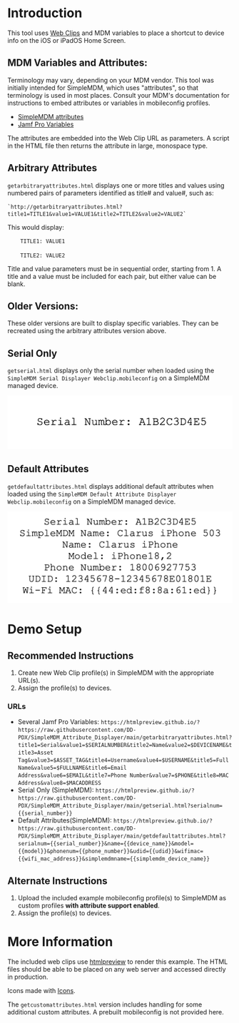 # Introduction

This tool uses [Web Clips](https://support.apple.com/guide/deployment/web-clips-payload-settings-depbc7c7808/web) and MDM variables to place a shortcut to device info on the iOS or iPadOS Home Screen.

## MDM Variables and Attributes:

Terminology may vary, depending on your MDM vendor.  This tool was initially intended for SimpleMDM, which uses "attributes", so that terminology is used in most places.  Consult your MDM's documentation for instructions to embed attributes or variables in mobileconfig profiles.

- [SimpleMDM attributes](https://simplemdm.pdq.com/hc/en-us/articles/9355313240347-Attributes-Custom-Attributes)
- [Jamf Pro Variables](https://learn.jamf.com/en-US/bundle/jamf-pro-documentation-current/page/Mobile_Device_Configuration_Profiles.html)

The attributes are embedded into the Web Clip URL as parameters.  A script in the HTML file then returns the attribute in large, monospace type.

## Arbitrary Attributes

`getarbitraryattributes.html` displays one or more titles and values using numbered pairs of parameters identified as title# and value#, such as:

 	`http://getarbitraryattributes.html?title1=TITLE1&value1=VALUE1&title2=TITLE2&value2=VALUE2`

This would display:

		TITLE1: VALUE1

		TITLE2: VALUE2

Title and value parameters must be in sequential order, starting from 1.  A title and a value must be included for each pair, but either value can be blank.  

## Older Versions:

These older versions are built to display specific variables.  They can be recreated using the arbitrary attributes version above.

## Serial Only

`getserial.html` displays only the serial number when loaded using the `SimpleMDM Serial Displayer Webclip.mobileconfig` on a SimpleMDM managed device.

![Serial Example](https://github.com/DD-PDX/SimpleMDM_Attribute_Displayer/blob/main/Images/serial_only_example.png)

## Default Attributes

`getdefaultattributes.html` displays additional default attributes when loaded using the `SimpleMDM Default Attribute Displayer Webclip.mobileconfig` on a SimpleMDM managed device.

![Default Example](https://github.com/DD-PDX/SimpleMDM_Attribute_Displayer/blob/main/Images/default_attributes_example.png)

# Demo Setup

## Recommended Instructions

1. Create new Web Clip profile(s) in SimpleMDM with the appropriate URL(s).
2. Assign the profile(s) to devices.

### URLs

- Several Jamf Pro Variables:
`https://htmlpreview.github.io/?https://raw.githubusercontent.com/DD-PDX/SimpleMDM_Attribute_Displayer/main/getarbitraryattributes.html?title1=Serial&value1=$SERIALNUMBER&title2=Name&value2=$DEVICENAME&title3=Asset Tag&value3=$ASSET_TAG&title4=Username&value4=$USERNAME&title5=Full Name&value5=$FULLNAME&title6=Email Address&value6=$EMAIL&title7=Phone Number&value7=$PHONE&title8=MAC Address&value8=$MACADDRESS`
- Serial Only (SimpleMDM): `https://htmlpreview.github.io/?https://raw.githubusercontent.com/DD-PDX/SimpleMDM_Attribute_Displayer/main/getserial.html?serialnum={{serial_number}}`
- Default Attributes(SimpleMDM): `https://htmlpreview.github.io/?https://raw.githubusercontent.com/DD-PDX/SimpleMDM_Attribute_Displayer/main/getdefaultattributes.html?serialnum={{serial_number}}&name={{device_name}}&model={{model}}&phonenum={{phone_number}}&udid={{udid}}&wifimac={{wifi_mac_address}}&simplemdmname={{simplemdm_device_name}}`

## Alternate Instructions

1. Upload the included example mobileconfig profile(s) to SimpleMDM as custom profiles **with attribute support enabled**.
2. Assign the profile(s) to devices.

# More Information

The included web clips use [htmlpreview](https://github.com/htmlpreview/htmlpreview.github.com) to render this example.  The HTML files should be able to be placed on any web server and accessed directly in production.

Icons made with [Icons](https://github.com/SAP/macOS-icon-generator).

The `getcustomattributes.html` version includes handling for some additional custom attributes.  A prebuilt mobileconfig is not provided here.
